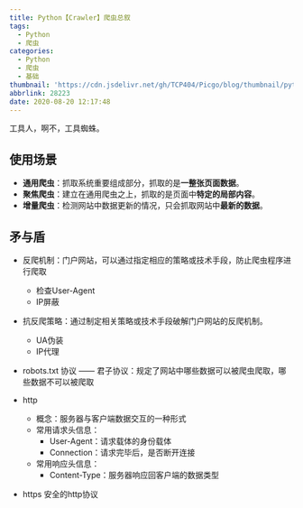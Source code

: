 ```yaml
---
title: Python【Crawler】爬虫总叙
tags:
  - Python
  - 爬虫
categories:
  - Python
  - 爬虫
  - 基础
thumbnail: 'https://cdn.jsdelivr.net/gh/TCP404/Picgo/blog/thumbnail/python.png'
abbrlink: 28223
date: 2020-08-20 12:17:48
---
```


工具人，啊不，工具蜘蛛。

<!--more-->

## 使用场景
- **通用爬虫**：抓取系统重要组成部分，抓取的是**一整张页面数据**。
- **聚焦爬虫**：建立在通用爬虫之上，抓取的是页面中**特定的局部内容**。
- **增量爬虫**：检测网站中数据更新的情况，只会抓取网站中**最新的数据**。

## 矛与盾
- 反爬机制：门户网站，可以通过指定相应的策略或技术手段，防止爬虫程序进行爬取
    - 检查User-Agent
    - IP屏蔽
- 抗反爬策略：通过制定相关策略或技术手段破解门户网站的反爬机制。
    - UA伪装
    - IP代理
- robots.txt 协议 —— 君子协议：规定了网站中哪些数据可以被爬虫爬取，哪些数据不可以被爬取

- http
  - 概念：服务器与客户端数据交互的一种形式
  - 常用请求头信息：
    - User-Agent：请求载体的身份载体
    - Connection：请求完毕后，是否断开连接
  - 常用响应头信息：
    - Content-Type：服务器响应回客户端的数据类型

- https
    安全的http协议